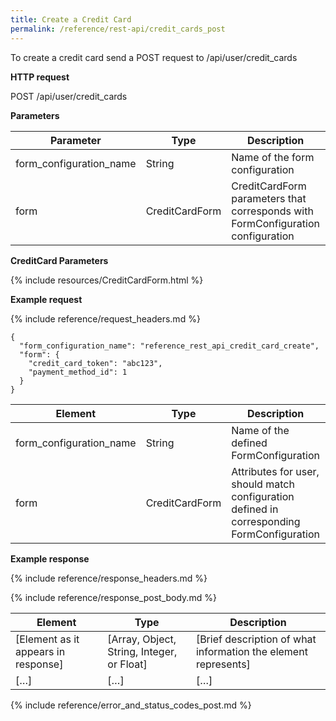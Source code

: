 ```yaml
---
title: Create a Credit Card
permalink: /reference/rest-api/credit_cards_post
---
```

To create a credit card send a POST request to /api/user/credit_cards

**HTTP request**

POST /api/user/credit_cards

**Parameters**

| Parameter | Type | Description | Required | Notes |
|---------------------|--------------------------------------------------------------------|-------------------------------------------------------------|------------------------|---------------------------------------------|
| form_configuration_name | String | Name of the form configuration | Required | underscored |
| form | CreditCardForm | CreditCardForm parameters that corresponds with FormConfiguration configuration | Required | |

**CreditCard Parameters**

{% include resources/CreditCardForm.html %}

**Example request**

{% include reference/request_headers.md %}
```
{
  "form_configuration_name": "reference_rest_api_credit_card_create",
  "form": {
    "credit_card_token": "abc123", 
    "payment_method_id": 1
  }
}
```

| Element | Type | Description | Required? |
|------------------------------------|--------------------------------------------|----------------------------------------------------------------------------------------------------|------------------------|
| form_configuration_name | String | Name of the defined FormConfiguration | Required |
| form | CreditCardForm | Attributes for user, should match configuration defined in corresponding FormConfiguration | Required |

**Example response**

{% include reference/response_headers.md %}

{% include reference/response_post_body.md %}

| Element | Type | Description |
|-------------------------------------|--------------------------------------------|----------------------------------------------------------------|
| [Element as it appears in response] | [Array, Object, String, Integer, or Float] | [Brief description of what information the element represents] |
| […] | […] | […] |

{% include reference/error_and_status_codes_post.md %}
